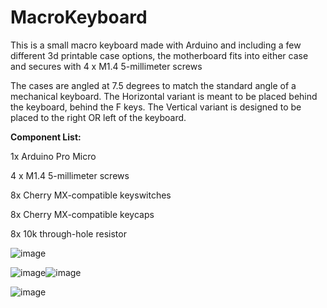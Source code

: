 # MacroKeyboard
This is a small macro keyboard made with Arduino and including a few different 3d printable case options, the motherboard fits into either case and secures with 4 x M1.4 5-millimeter screws

The cases are angled at 7.5 degrees to match the standard angle of a mechanical keyboard. The Horizontal variant is meant to be placed behind the keyboard, behind the F keys. The Vertical variant is designed to be placed to the right OR left of the keyboard.

**Component List:**

1x Arduino Pro Micro 

4 x M1.4 5-millimeter screws

8x Cherry MX-compatible keyswitches

8x Cherry MX-compatible keycaps

8x 10k through-hole resistor


![image](https://github.com/smcalister91/MacroKeyboard/assets/14841708/78a488d4-22cb-4074-9207-66d47483fbd4)

![image](https://github.com/smcalister91/MacroKeyboard/assets/14841708/60c10a3f-d40b-4b83-b0d5-5ec50406f232)![image](https://github.com/smcalister91/MacroKeyboard/assets/14841708/b1b408f6-1718-4bf8-a577-26968006b395)

![image](https://github.com/smcalister91/MacroKeyboard/assets/14841708/2e318b4c-63bf-472e-8a79-c72ba7995eb0)
